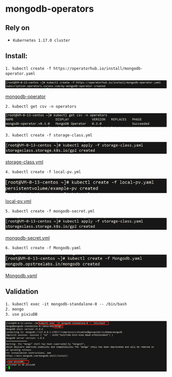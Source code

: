 # mongodb-operators


## Rely on
- `Kubernetes 1.17.0 cluster`

## Install:
```text
1. kubectl create -f https://operatorhub.io/install/mongodb-operator.yaml
```
![img](img/mongodb-operator.png)

[mongodb-operator](yml/mongodb-operator.yaml)

```shell
2. kubectl get csv -n operators
```
![img](img/csv.png)


```shell
3. kubectl create -f storage-class.yml
```
![img](img/storage-class.png)


[storage-class.yml](yml/storage-class.yaml)

```shell
4. kubectl create -f local-pv.yml
```
![img](img/local-pv.png)


[local-pv.yml](yml/local-pv.yaml)


```shell
5. kubectl create -f mongodb-secret.yml 
```
![img](img/storage-class.png)


[mongodb-secret.yml](yml/mongodb-secret.yml)


```shell
6. kubectl create -f Mongodb.yaml
```
![img](img/create.png)


[Mongodb.yaml](yml/Mongodb.yaml)

## Validation

```shell
1. kubectl exec -it mongodb-standalone-0 -- /bin/bash
2. mongo
3. use pixiuDB
```
![img](img/conn_mongo.png)


